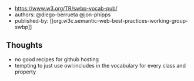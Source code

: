 
- https://www.w3.org/TR/swbp-vocab-pub/
- authors: @diego-berrueta @jon-phipps 
- published-by: [[org.w3c.semantic-web-best-practices-working-group-swbp]]

## Thoughts

- no good recipes for github hosting
- tempting to just use owl:includes in the vocabulary for every class and property
